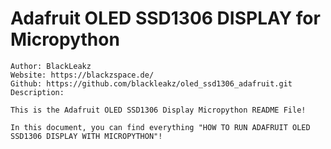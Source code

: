 # Adafruit OLED SSD1306 DISPLAY for Micropython 



```
Author: BlackLeakz
Website: https://blackzspace.de/
Github: https://github.com/blackleakz/oled_ssd1306_adafruit.git
Description:

This is the Adafruit OLED SSD1306 Display Micropython README File!

In this document, you can find everything "HOW TO RUN ADAFRUIT OLED SSD1306 DISPLAY WITH MICROPYTHON"!
```